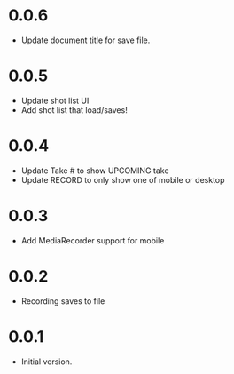 # 0.0.6

- Update document title for save file.

# 0.0.5

- Update shot list UI
- Add shot list that load/saves!

# 0.0.4

- Update Take # to show UPCOMING take
- Update RECORD to only show one of mobile or desktop

# 0.0.3

- Add MediaRecorder support for mobile

# 0.0.2

- Recording saves to file

# 0.0.1

- Initial version.
